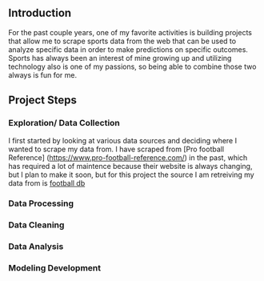 ## Introduction 

For the past couple years, one of my favorite activities is building projects that allow me to scrape sports data from the web that can be used to analyze specific data in order to make predictions on specific outcomes. Sports has always been an interest of mine growing up and utilizing technology also is one of my passions, so being able to combine those two always is fun for me.

## Project Steps

### Exploration/ Data Collection

I first started by looking at various data sources and deciding where I wanted to scrape my data from. I have scraped from [Pro football Reference] (https://www.pro-football-reference.com/) in the past, which has required a lot of maintence because their website is always changing, but I plan to make it soon, but for this project the source I am retreiving my data from is [football db](https://www.footballdb.com/)

### Data Processing



### Data Cleaning




### Data Analysis


### Modeling Development




